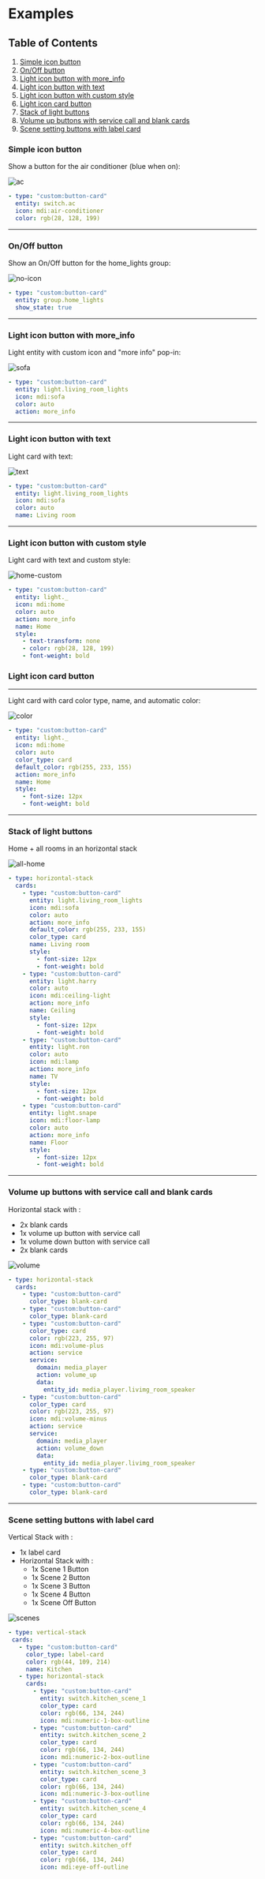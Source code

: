 # Examples

## Table of Contents
1. [Simple icon button](#simple-icon-button)
1. [On/Off button](#onoff-button)
1. [Light icon button with more_info](#light-icon-button-with-more_info)
1. [Light icon button with text](#light-icon-button-with-text)
1. [Light icon button with custom style](#light-icon-button-with-custom-style)
1. [Light icon card button](#light-icon-card-button)
1. [Stack of light buttons](#stack-of-light-buttons)
1. [Volume up buttons with service call and blank cards](#volume-up-buttons-with-service-call-and-blank-cards)
1. [Scene setting buttons with label card](#scene-setting-buttons-with-label-card)

### Simple icon button

Show a button for the air conditioner (blue when on):

![ac](ac.png)

```yaml
- type: "custom:button-card"
  entity: switch.ac
  icon: mdi:air-conditioner
  color: rgb(28, 128, 199)
```
---------

### On/Off button

Show an On/Off button for the home_lights group:

![no-icon](no_icon.png)

```yaml
- type: "custom:button-card"
  entity: group.home_lights
  show_state: true
```


----------------


### Light icon button with more_info

Light entity with custom icon and "more info" pop-in:

![sofa](sofa.png)

```yaml
- type: "custom:button-card"
  entity: light.living_room_lights
  icon: mdi:sofa
  color: auto
  action: more_info
```


-------------------------

### Light icon button with text

Light card with text:

![text](text.png)

```yaml
- type: "custom:button-card"
  entity: light.living_room_lights
  icon: mdi:sofa
  color: auto
  name: Living room
```



-------------

### Light icon button with custom style

Light card with text and custom style:

![home-custom](home-custom.png)

```yaml
- type: "custom:button-card"
  entity: light._
  icon: mdi:home
  color: auto
  action: more_info
  name: Home
  style:
    - text-transform: none
    - color: rgb(28, 128, 199)
    - font-weight: bold
```

### Light icon card button

-----

Light card with card color type, name, and automatic color:

![color](color.gif)

```yaml
- type: "custom:button-card"
  entity: light._
  icon: mdi:home
  color: auto
  color_type: card
  default_color: rgb(255, 233, 155)
  action: more_info
  name: Home
  style:
    - font-size: 12px
    - font-weight: bold
```

---------------

### Stack of light buttons

Home + all rooms in an horizontal stack

![all-home](all-home.png)


```yaml
- type: horizontal-stack
  cards:
    - type: "custom:button-card"
      entity: light.living_room_lights
      icon: mdi:sofa
      color: auto
      action: more_info
      default_color: rgb(255, 233, 155)
      color_type: card
      name: Living room
      style:
        - font-size: 12px
        - font-weight: bold
    - type: "custom:button-card"
      entity: light.harry
      color: auto
      icon: mdi:ceiling-light
      action: more_info
      name: Ceiling
      style:
        - font-size: 12px
        - font-weight: bold
    - type: "custom:button-card"
      entity: light.ron
      color: auto
      icon: mdi:lamp
      action: more_info
      name: TV
      style:
        - font-size: 12px
        - font-weight: bold
    - type: "custom:button-card"
      entity: light.snape
      icon: mdi:floor-lamp
      color: auto
      action: more_info
      name: Floor
      style:
        - font-size: 12px
        - font-weight: bold
```

------

### Volume up buttons with service call and blank cards

Horizontal stack with :
  - 2x blank cards
  - 1x volume up button with service call
  - 1x volume down button with service call
  - 2x blank cards

![volume](volume.png)

```yaml
- type: horizontal-stack
  cards:
    - type: "custom:button-card"
      color_type: blank-card
    - type: "custom:button-card"
      color_type: blank-card
    - type: "custom:button-card"
      color_type: card
      color: rgb(223, 255, 97)
      icon: mdi:volume-plus
      action: service
      service:
        domain: media_player
        action: volume_up
        data:
          entity_id: media_player.livimg_room_speaker
    - type: "custom:button-card"
      color_type: card
      color: rgb(223, 255, 97)
      icon: mdi:volume-minus
      action: service
      service:
        domain: media_player
        action: volume_down
        data:
          entity_id: media_player.livimg_room_speaker
    - type: "custom:button-card"
      color_type: blank-card
    - type: "custom:button-card"
      color_type: blank-card
```
------------
### Scene setting buttons with label card

 Vertical Stack with :
  - 1x label card
  - Horizontal Stack with :
     - 1x Scene 1 Button 
     - 1x Scene 2 Button
     - 1x Scene 3 Button 
     - 1x Scene 4 Button
     - 1x Scene Off Button
     
 ![scenes](examples/scenes.png)
 
 ```yaml
- type: vertical-stack
  cards:
    - type: "custom:button-card"
      color_type: label-card
      color: rgb(44, 109, 214)
      name: Kitchen
    - type: horizontal-stack
      cards:
        - type: "custom:button-card"
          entity: switch.kitchen_scene_1
          color_type: card
          color: rgb(66, 134, 244)
          icon: mdi:numeric-1-box-outline
        - type: "custom:button-card"
          entity: switch.kitchen_scene_2
          color_type: card
          color: rgb(66, 134, 244)
          icon: mdi:numeric-2-box-outline
        - type: "custom:button-card"
          entity: switch.kitchen_scene_3
          color_type: card
          color: rgb(66, 134, 244)
          icon: mdi:numeric-3-box-outline
        - type: "custom:button-card"
          entity: switch.kitchen_scene_4
          color_type: card
          color: rgb(66, 134, 244)
          icon: mdi:numeric-4-box-outline
        - type: "custom:button-card"
          entity: switch.kitchen_off
          color_type: card
          color: rgb(66, 134, 244)
          icon: mdi:eye-off-outline
 ```
